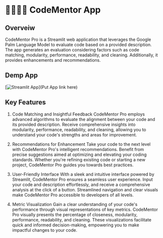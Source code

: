 # 🧑🏻‍💻🔗 CodeMentor App

## Overveiw

CodeMentor Pro is a Streamlit web application that leverages the Google Palm Language Model to evaluate code based on a provided description. The app generates an evaluation considering factors such as code matching, modularity, performance, readability, and cleaning. Additionally, it provides enhancements and recommendations.

## Demp App
[![Streamlit App](https://static.streamlit.io/badges/streamlit_badge_black_white.svg)](Put App link here)


## Key Features
1. Code Matching and Insightful Feedback
CodeMentor Pro employs advanced algorithms to evaluate the alignment between your code and its provided description. Receive comprehensive insights into modularity, performance, readability, and cleaning, allowing you to understand your code's strengths and areas for improvement.

2. Recommendations for Enhancement
Take your code to the next level with CodeMentor Pro's intelligent recommendations. Benefit from precise suggestions aimed at optimizing and elevating your coding standards. Whether you're refining existing code or starting a new project, CodeMentor Pro guides you towards best practices.

3. User-Friendly Interface
With a sleek and intuitive interface powered by Streamlit, CodeMentor Pro ensures a seamless user experience. Input your code and description effortlessly, and receive a comprehensive analysis at the click of a button. Streamlined navigation and clear visuals make CodeMentor Pro accessible to developers of all levels.

4. Metric Visualization
Gain a clear understanding of your code's performance through visual representations of key metrics. CodeMentor Pro visually presents the percentage of closeness, modularity, performance, readability, and cleaning. These visualizations facilitate quick and informed decision-making, empowering you to make impactful changes to your code.
